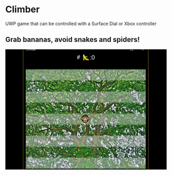 # Climber
UWP game that can be controlled with a Surface Dial or Xbox controller 

## Grab bananas, avoid snakes and spiders!  

![Climber](Climber2.gif "Climber")
